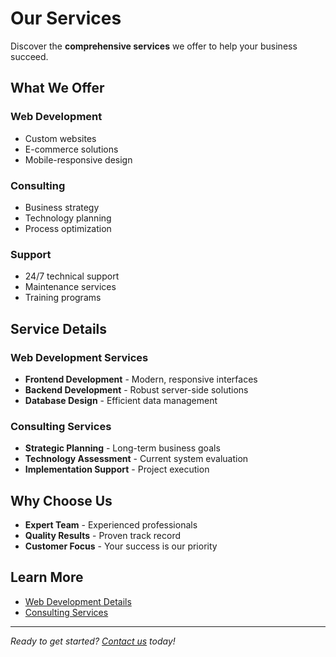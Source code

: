# Our Services

Discover the **comprehensive services** we offer to help your business succeed.

## What We Offer

### Web Development
- Custom websites
- E-commerce solutions
- Mobile-responsive design

### Consulting
- Business strategy
- Technology planning
- Process optimization

### Support
- 24/7 technical support
- Maintenance services
- Training programs

## Service Details

### Web Development Services
- **Frontend Development** - Modern, responsive interfaces
- **Backend Development** - Robust server-side solutions
- **Database Design** - Efficient data management

### Consulting Services
- **Strategic Planning** - Long-term business goals
- **Technology Assessment** - Current system evaluation
- **Implementation Support** - Project execution

## Why Choose Us

- **Expert Team** - Experienced professionals
- **Quality Results** - Proven track record
- **Customer Focus** - Your success is our priority

## Learn More

- [Web Development Details](/services/web-development/)
- [Consulting Services](/services/consulting/)

---

*Ready to get started? [Contact us](/contact/) today!*
